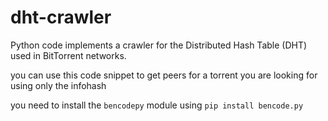 # dht-crawler
Python code implements a crawler for the Distributed Hash Table (DHT) used in BitTorrent networks.

you can use this code snippet to get peers for a torrent you are looking for using only the infohash 

you need to install the `bencodepy` module using `pip install bencode.py`


